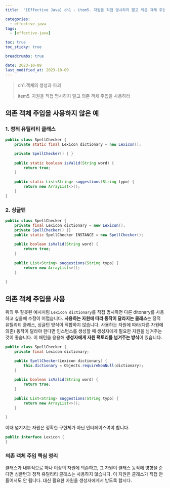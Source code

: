 ```yaml
---
title:  "[Effective Java] ch1 - item5. 자원을 직접 명시하지 말고 의존 객체 주입을 사용하라 "

categories:
  - effective-java
tags:
  - [effective-java]

toc: true
toc_sticky: true

breadcrumbs: true

date: 2023-10-09
last_modified_at: 2023-10-09
---
```


> ch1.객체의 생성과 파괴
>
> item5. 자원을 직접 명시하지 말고 의존 객체 주입을 사용하라

## 의존 객체 주입을 사용하지 않은 예
### 1. 정적 유틸리티 클래스
```java
public class SpellChecker {
    private static final Lexicon dictionary = new Lexicon();

    private SpellChecker() { }
    
    public static boolean isValid(String word) {
        return true;
    }
    
    public static List<String> suggestions(String typo) {
        return new ArrayList<>();
    }
}
```

### 2. 싱글턴
```java
public class SpellChecker {
    private final Lexicon dictionary = new Lexicon();
    private SpellChecker() {}
    public static SpellChecker INSTANCE = new SpellChecker();
    
    public boolean isValid(String word) {
        return true;
    }
    
    public List<String> suggestions(String typo) {
        return new ArrayList<>();
    }
    
}
```

## 의존 객체 주입을 사용
위의 두 잘못된 예시처럼 `Lexicon dictionary`를 직접 명시하면 다른 ditonary를 사용하고 싶을때 수정이 어렵습니다.
**사용하는 자원에 따라 동작이 달라지는 클래스**는 정적 유틸리티 클래스, 싱글턴 방식이 적합하지 않습니다.
사용하는 자원에 따라(다른 자원에 의존) 동작이 달라야 한다면 인스턴스를 생성할 때 생성자에게 필요한 자원을 넘겨주는 것이 좋습니다.
이 패턴을 응용해 **생성자에게 자원 팩토리를 넘겨주는 방식**이 있습니다.
```java
public class SpellChecker {
    private final Lexicon dictionary;

    public SpellChecker(Lexicon dictionary) {
        this.dictionary = Objects.requireNonNull(dictionary);
    }
    
    public boolean isValid(String word) {
        return true;
    }
    
    public List<String> suggestions(String typo) {
        return new ArrayList<>();
    }
    
}
```
이때 넘겨지는 자원은 정확한 구현체가 아닌 인터페이스여야 합니다.
```java
public interface Lexicon {
}
```

### 의존 객체 주입 핵심 정리
클래스가 내부적으로 하나 이상의 자원에 의존하고, 그 자원이 클래스 동작에 영향을 준다면 싱글턴과 정적 유틸리티 클래스는 사용하지 않습니다.
이 자원은 클래스가 직접 만들어서도 안 됩니다.
대신 필요한 자원을 생성자에게서 받도록 합시다.

